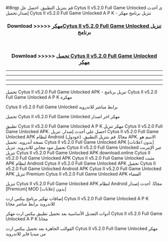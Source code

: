 #l8rqp قم بتنزيل التطبيق. احصل عل Cytus II v5.2.0 Full Game Unlocked  ى أحدث إصدار.تحميل Cytus II v5.2.0 Full Game Unlocked  A P K - تنزيل برنامج مهكر



<div align="center">
<h3>Download >>>>> <a href="https://ar-sites.web.app/?ar= Cytus II v5.2.0 Full Game Unlocked ">مهكرCytus II v5.2.0 Full Game Unlocked  تنزيل برنامج</a></h3><br>

<h3>Download >>>>> <a href="https://ar-sites.web.app/?ar= Cytus II v5.2.0 Full Game Unlocked ">تحميل Cytus II v5.2.0 Full Game Unlocked  مهكر</a></h3>
</div>


----------------------------------------------------------

----------------------------------------------------------

----------------------------------------------------------

----------------------------------------------------------


تحميل Cytus II v5.2.0 Full Game Unlocked  APK - تنزيل برنامج Cytus II v5.2.0 Full Game Unlocked  A P K مهكرة

Cytus II v5.2.0 Full Game Unlocked  برابط مباشر للاندرويد

تحميل Cytus II v5.2.0 Full Game Unlocked  مهكر اخر اصدار

تطبيق Cytus II v5.2.0 Full Game Unlocked  A P K مهكر
تنزيل Cytus II v5.2.0 Full Game Unlocked  APK. احصل على أحدث إصدار.
تنزيل Cytus II v5.2.0 Full Game Unlocked  APK لنظام Android مجانًا.
قم بتنزيل التطبيق. {جودول} APK. الاسم هو نسخة أندرويد.
تحميل Cytus II v5.2.0 Full Game Unlocked  APK [بدون اعلانات]
تحميل مود مجاني للاندرويد.
تنزيل Cytus II v5.2.0 Full Game Unlocked  عبر الإنترنت
تنزيل Cytus II v5.2.0 Full Game Unlocked  APK
download.online Cytus II v5.2.0 Full Game Unlocked  APK
Cytus II v5.2.0 Full Game Unlocked  مثبت APK لنظام Android
Cytus II v5.2.0 Full Game Unlocked  APK
تحميل Cytus II v5.2.0 Full Game Unlocked  Android APK
Cytus II v5.2.0 Full Game Unlocked  APK تنزيل Premium
Cytus II v5.2.0 Full Game Unlocked  APK الفضاء

تنزيل Cytus II v5.2.0 Full Game Unlocked  APK لنظام Android مجانًا. أحدث إصدار [Premium] MOD [بدون إعلانات]

إضافات تهكير برنامج بيكس ارت Cytus II v5.2.0 Full Game Unlocked  A P K للاندرويد برابط مباشر مجانا

أدوات التعديل الأساسية بعد تحميل تطبيق بيكس ارت مهكر Cytus II v5.2.0 Full Game Unlocked  A P K مجانا

القوالب الجاهزة بعد تحميل بيكس ارت Cytus II v5.2.0 Full Game Unlocked  مهكر من ميديا فاير للاندرويد




